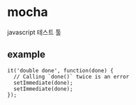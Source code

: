 # mocha
javascript 테스트 툴

## example
```
it('double done', function(done) {
  // Calling `done()` twice is an error
  setImmediate(done);
  setImmediate(done);
});
```
